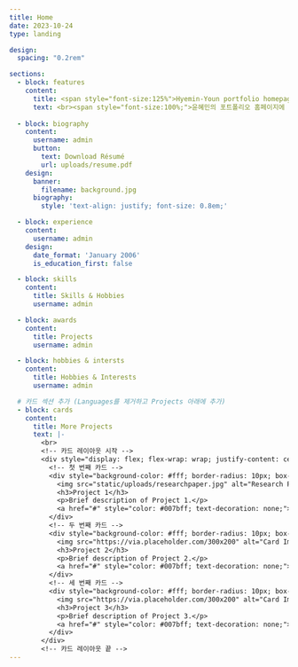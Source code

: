```yaml
---
title: Home
date: 2023-10-24
type: landing

design:
  spacing: "0.2rem"

sections:
  - block: features
    content:
      title: <span style="font-size:125%">Hyemin-Youn portfolio homepage</span>
      text: <br><span style="font-size:100%;">윤혜민의 포트폴리오 홈페이지에 오신 것을 환영합니다😃</span> 
      
  - block: biography
    content:
      username: admin
      button:
        text: Download Résumé
        url: uploads/resume.pdf
    design:
      banner:
        filename: background.jpg
      biography:
        style: 'text-align: justify; font-size: 0.8em;'

  - block: experience
    content:
      username: admin
    design:
      date_format: 'January 2006'
      is_education_first: false

  - block: skills
    content:
      title: Skills & Hobbies
      username: admin

  - block: awards
    content:
      title: Projects
      username: admin

  - block: hobbies & intersts
    content:
      title: Hobbies & Interests
      username: admin

  # 카드 섹션 추가 (Languages를 제거하고 Projects 아래에 추가)
  - block: cards
    content:
      title: More Projects
      text: |-
        <br>
        <!-- 카드 레이아웃 시작 -->
        <div style="display: flex; flex-wrap: wrap; justify-content: center; gap: 20px; margin-top: 20px;">
          <!-- 첫 번째 카드 -->
          <div style="background-color: #fff; border-radius: 10px; box-shadow: 0 4px 8px rgba(0, 0, 0, 0.1); width: 300px; text-align: center; padding: 20px;">
            <img src="static/uploads/researchpaper.jpg" alt="Research Paper Image" style="width: 100%; border-radius: 10px;">
            <h3>Project 1</h3>
            <p>Brief description of Project 1.</p>
            <a href="#" style="color: #007bff; text-decoration: none;">Learn more</a>
          </div>
          <!-- 두 번째 카드 -->
          <div style="background-color: #fff; border-radius: 10px; box-shadow: 0 4px 8px rgba(0, 0, 0, 0.1); width: 300px; text-align: center; padding: 20px;">
            <img src="https://via.placeholder.com/300x200" alt="Card Image" style="width: 100%; border-radius: 10px;">
            <h3>Project 2</h3>
            <p>Brief description of Project 2.</p>
            <a href="#" style="color: #007bff; text-decoration: none;">Learn more</a>
          </div>
          <!-- 세 번째 카드 -->
          <div style="background-color: #fff; border-radius: 10px; box-shadow: 0 4px 8px rgba(0, 0, 0, 0.1); width: 300px; text-align: center; padding: 20px;">
            <img src="https://via.placeholder.com/300x200" alt="Card Image" style="width: 100%; border-radius: 10px;">
            <h3>Project 3</h3>
            <p>Brief description of Project 3.</p>
            <a href="#" style="color: #007bff; text-decoration: none;">Learn more</a>
          </div>
        </div>
        <!-- 카드 레이아웃 끝 -->
---
```

